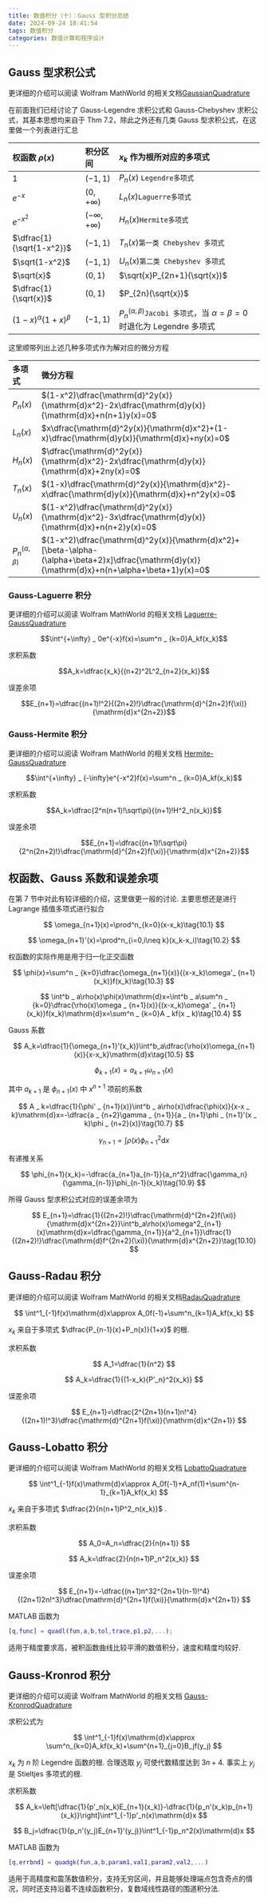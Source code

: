 ```yaml
---
title: 数值积分（十）：Gauss 型积分总结
date: 2024-09-24 18:41:54
tags: 数值积分
categories: 数值计算和程序设计
---
```

## Gauss 型求积公式

更详细的介绍可以阅读 Wolfram MathWorld 的相关文档[GaussianQuadrature](https://mathworld.wolfram.com/GaussianQuadrature.html)

在前面我们已经讨论了 Gauss-Legendre 求积公式和 Gauss-Chebyshev 求积公式，其基本思想均来自于 Thm 7.2，除此之外还有几类 Gauss 型求积公式，在这里做一个列表进行汇总

|权函数 $\rho(x)$|积分区间|$x_k$ 作为根所对应的多项式|
|:---|:---|:---|
|$1$|$(-1,1)$|$P_n(x)$ `Legendre多项式`|
|$e^{-x}$|$(0,+\infty)$|$L_n(x)$`Laguerre多项式`|
|$e^{-x^2}$|$(-\infty,+\infty)$|$H_n(x)$`Hermite多项式`|
|$\dfrac{1}{\sqrt{1-x^2}}$|$(-1,1)$|$T_n(x)$`第一类 Chebyshev 多项式`|
|$\sqrt{1-x^2}$|$(-1,1)$|$U_n(x)$`第二类 Chebyshev 多项式`|
|$\sqrt{x}$|$(0,1)$|$\sqrt{x}P_{2n+1}(\sqrt{x})$|
|$\dfrac{1}{\sqrt{x}}$|$(0,1)$|$P_{2n}(\sqrt{x})$|
|$(1-x)^\alpha(1+x)^\beta$|$(-1,1)$|$P_n^{(\alpha,\beta)}$`Jacobi 多项式`，当 $\alpha=\beta=0$ 时退化为 Legendre 多项式|

这里顺带列出上述几种多项式作为解对应的微分方程

|多项式|微分方程|
|:---|:---|
|$P_n(x)$|$(1-x^2)\dfrac{\mathrm{d}^2y(x)}{\mathrm{d}x^2}-2x\dfrac{\mathrm{d}y(x)}{\mathrm{d}x}+n(n+1)y(x)=0$|
|$L_n(x)$|$x\dfrac{\mathrm{d}^2y(x)}{\mathrm{d}x^2}+(1-x)\dfrac{\mathrm{d}y(x)}{\mathrm{d}x}+ny(x)=0$|
|$H_n(x)$|$\dfrac{\mathrm{d}^2y(x)}{\mathrm{d}x^2}-2x\dfrac{\mathrm{d}y(x)}{\mathrm{d}x}+2ny(x)=0$|
|$T_n(x)$|$(1-x)\dfrac{\mathrm{d}^2y(x)}{\mathrm{d}x^2}-x\dfrac{\mathrm{d}y(x)}{\mathrm{d}x}+n^2y(x)=0$|
|$U_n(x)$|$(1-x^2)\dfrac{\mathrm{d}^2y(x)}{\mathrm{d}x^2}-3x\dfrac{\mathrm{d}y(x)}{\mathrm{d}x}+n(n+2)y(x)=0$|
|$P_n^{(\alpha,\beta)}$|$(1-x^2)\dfrac{\mathrm{d}^2y(x)}{\mathrm{d}x^2}+[\beta-\alpha-(\alpha+\beta+2)x]\dfrac{\mathrm{d}y(x)}{\mathrm{d}x}+n(n+\alpha+\beta+1)y(x)=0$|

### Gauss-Laguerre 积分

更详细的介绍可以阅读 Wolfram MathWorld 的相关文档 [Laguerre-GaussQuadrature](https://mathworld.wolfram.com/Laguerre-GaussQuadrature.html)

$$\int^{+\infty} _ 0e^{-x}f(x)=\sum^n _ {k=0}A_kf(x_k)$$

求积系数

$$A_k=\dfrac{x_k}{(n+2)^2L^2_{n+2}(x_k)}$$

误差余项

$$E_{n+1}=\dfrac{(n+1)!^2}{(2n+2)!}\dfrac{\mathrm{d}^{2n+2}f(\xi)}{\mathrm{d}x^{2n+2}}$$

### Gauss-Hermite 积分

更详细的介绍可以阅读 Wolfram MathWorld 的相关文档 [Hermite-GaussQuadrature](https://mathworld.wolfram.com/Hermite-GaussQuadrature.html)

$$\int^{+\infty} _ {-\infty}e^{-x^2}f(x)=\sum^n _ {k=0}A_kf(x_k)$$

求积系数

$$A_k=\dfrac{2^n(n+1)!\sqrt\pi}{(n+1)!H^2_n(x_k)}$$

误差余项

$$E_{n+1}=\dfrac{(n+1)!\sqrt\pi}{2^n(2n+2)!}\dfrac{\mathrm{d}^{2n+2}f(\xi)}{\mathrm{d}x^{2n+2}}$$

## 权函数、Gauss 系数和误差余项

在第 7 节中对此有较详细的介绍，这里做更一般的讨论. 主要思想还是进行 Lagrange 插值多项式进行拟合

$$
\omega_{n+1}(x)=\prod^n_{k=0}(x-x_k)\tag{10.1}
$$

$$
\omega_{n+1}'(x)=\prod^n_{i=0,i\neq k}(x_k-x_i)\tag{10.2}
$$

权函数的实际作用是用于归一化正交函数

$$
\phi(x)=\sum^n _ {k=0}\dfrac{\omega_{n+1}(x)}{(x-x_k)\omega'_ {n+1}(x_k)}f(x_k)\tag{10.3}
$$

$$
\int^b _ a\rho(x)\phi(x)\mathrm{d}x=\int^b _ a\sum^n _ {k=0}\dfrac{\rho(x)\omega _ {n+1}(x)}{(x-x_k)\omega' _ {n+1}(x_k)}f(x_k)\mathrm{d}x=\sum^n _ {k=0}A _ kf(x _ k)\tag{10.4}
$$

Gauss 系数

$$
A_k=\dfrac{1}{\omega_{n+1}'(x_k)}\int^b_a\dfrac{\rho(x)\omega_{n+1}(x)}{x-x_k}\mathrm{d}x\tag{10.5}
$$

$$
\phi_{k+1}(x)=a_{k+1}\omega_{n+1}(x)\tag{10.6}
$$

其中 $a_{k+1}$ 是 $\phi_{n+1}(x)$ 中 $x^{n+1}$ 项前的系数

$$
A _ k=\dfrac{1}{\phi' _ {n+1}(x)}\int^b _ a\rho(x)\dfrac{\phi(x)}{x-x _ k}\mathrm{d}x=-\dfrac{a _ {n+2}\gamma _ {n+1}}{a _ {n+1}\phi _ {n+1}'(x _ k)\phi _ {n+2}(x)}\tag{10.7}
$$

$$
\gamma_{n+1}=\int\rho(x)\phi^2_{n+1}\mathrm{d}x\tag{10.8}
$$

有递推关系

$$
\phi_{n+1}(x_k)=-\dfrac{a_{n+1}a_{n-1}}{a_n^2}\dfrac{\gamma_n}{\gamma_{n-1}}\phi_{n-1}(x_k)\tag{10.9}
$$

所得 Gauss 型求积公式对应的误差余项为

$$
E_{n+1}=\dfrac{1}{(2n+2)!}\dfrac{\mathrm{d}^{2n+2}f(\xi)}{\mathrm{d}x^{2n+2}}\int^b_a\rho(x)\omega^2_{n+1}(x)\mathrm{d}x=\dfrac{\gamma_{n+1}}{a^2_{n+1}}\dfrac{1}{(2n+2)!}\dfrac{\mathrm{d}f^{2n+2}(\xi)}{\mathrm{d}x^{2n+2}}\tag{10.10}
$$

## Gauss-Radau 积分

更详细的介绍可以阅读 Wolfram MathWorld 的相关文档[RadauQuadrature](https://mathworld.wolfram.com/RadauQuadrature.html)

$$
\int^1_{-1}f(x)\mathrm{d}x\approx A_0f(-1)+\sum^n_{k=1}A_kf(x_k)
$$

$x_k$ 来自于多项式 $\dfrac{P_{n-1}(x)+P_n(x)}{1+x}$ 的根.

求积系数

$$
A_1=\dfrac{1}{n^2}
$$

$$
A_k=\dfrac{1}{(1-x_k){P'_n}^2(x_k)}
$$

误差余项

$$
E_{n+1}=\dfrac{2^{2n+1}(n+1)n!^4}{(2n+1)!^3}\dfrac{\mathrm{d}^{2n+1}f(\xi)}{\mathrm{d}x^{2n+1}}
$$

## Gauss-Lobatto 积分

更详细的介绍可以阅读 Wolfram MathWorld 的相关文档 [LobattoQuadrature](https://mathworld.wolfram.com/LobattoQuadrature.html)

$$
\int^1_{-1}f(x)\mathrm{d}x\approx A_0f(-1)+A_nf(1)+\sum^{n-1}_{k=1}A_kf(x_k)
$$

$x_k$ 来自于多项式 $\dfrac{2}{n(n+1)P^2_n(x_k)}$ .

求积系数

$$
A_0=A_n=\dfrac{2}{n(n+1)}
$$

$$
A_k=\dfrac{2}{n(n+1)P_n^2(x_k)}
$$

误差余项

$$
E_{n+1}=-\dfrac{(n+1)n^32^{2n+1}(n-1)!^4}{(2n+1)2n!^3}\dfrac{\mathrm{d}^{2n+1}f(\xi)}{\mathrm{d}x^{2n+1}}
$$

MATLAB 函数为

```matlab
[q,func] = quadl(fun,a,b,tol,trace,p1,p2,...);
```

适用于精度要求高，被积函数曲线比较平滑的数值积分，速度和精度均较好.

## Gauss-Kronrod 积分

更详细的介绍可以阅读 Wolfram MathWorld 的相关文档 [Gauss-KronrodQuadrature](https://mathworld.wolfram.com/Gauss-KronrodQuadrature.html)

求积公式为

$$
\int^1_{-1}f(x)\mathrm{d}x\approx \sum^n_{k=0}A_kf(x_k)+\sum^{n+1}_{j=0}B_jf(y_j)
$$

$x_k$ 为 $n$ 阶 Legendre 函数的根. 合理选取 $y_j$ 可使代数精度达到 $3n+4$. 事实上 $y_j$ 是 Stieltjes 多项式的根.

求积系数

$$
A_k=\left[\dfrac{1}{p'_n(x_k)E_{n+1}(x_k)}-\dfrac{1}{p_n'(x_k)p_{n+1}(x_k)}\right]\int^1_{-1}p'_n(x)\mathrm{d}x
$$

$$
B_j=\dfrac{1}{p_n'(y_j)E_{n+1}'(y_j)}\int^1_{-1}p_n^2(x)\mathrm{d}x
$$

MATLAB 函数为

```matlab
[q,errbnd] = quadgk(fun,a,b,param1,val1,param2,val2,...)
```

适用于高精度和震荡数值积分，支持无穷区间，并且能够处理端点包含奇点的情况，同时还支持沿着不连续函数积分，复数域线性路径的围道积分法.
